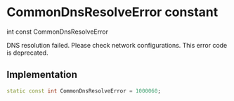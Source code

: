 


# CommonDnsResolveError constant







int const CommonDnsResolveError
  




<p>DNS resolution failed. Please check network configurations. This error code is deprecated.</p>



## Implementation

```dart
static const int CommonDnsResolveError = 1000060;
```







